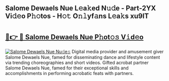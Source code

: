 ## Salome Dewaels Nue L𝚎a𝚔ed N𝚞𝚍e - Part-2YX Vi𝚍𝚎o P𝚑𝚘tos - H𝚘𝚝 O𝚗𝚕yf𝚊ns L𝚎a𝚔s xu9IT

# <h2><a href="http://kf73vv.oniu.top/?m=Salome+Dewaels+Nue">🔗👉 🔴 Salome Dewaels Nue P𝚑ot𝚘𝚜 V𝚒d𝚎o</a></h2>

[![Salome Dewaels Nue Nu𝚍e𝚜](https://i.imgur.com/0qMVB7G.gif)](http://kf73vv.oniu.top/?m=Salome+Dewaels+Nue)
Digital media provider and amusement giver Salome Dewaels Nue, famed for disseminating dance and lifestyle content via trending choreographies and short videos. Gifted acrobat partner Salome Dewaels Nue, famed for their exceptional skills and accomplishments in performing acrobatic feats with partners.  
